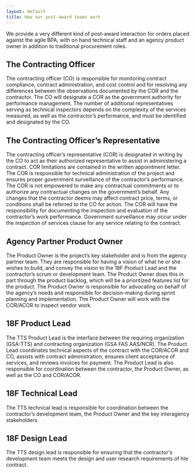 ```yaml
---
layout: default
title: How our post-award teams work
---
```

We provide a very different kind of post-award interaction for orders placed against the agile BPA, with on hand technical staff and an agency product owner in addition to traditional procurement roles.

## The Contracting Officer
The contracting officer (CO) is responsible for monitoring contract compliance, contract administration, and cost control and for resolving any differences between the observations documented by the COR and the contractor. The CO will designate a COR as the government authority for performance management. The number of additional representatives serving as technical inspectors depends on the complexity of the services measured, as well as the contractor’s performance, and must be identified and designated by the CO.

## The Contracting Officer’s Representative
The contracting officer’s representative (COR) is designated in writing by the CO to act as their authorized representative to assist in administering a contract. COR limitations are contained in the written appointment letter. The COR is responsible for technical administration of the project and ensures proper government surveillance of the contractor’s performance. The COR is not empowered to make any contractual commitments or to authorize any contractual changes on the government’s behalf. Any changes that the contractor deems may affect contract price, terms, or conditions shall be referred to the CO for action. The COR will have the responsibility for documenting the inspection and evaluation of the contractor’s work performance. Government surveillance may occur under the inspection of services clause for any service relating to the contract.

## Agency Partner Product Owner

The Product Owner is the project’s key stakeholder and is from the agency partner team. They are responsible for having a vision of what he or she wishes to build, and convey the vision to the 18F Product Lead and the contractor’s scrum or development team. The Product Owner does this in part through the product backlog, which will be a prioritized features list for the product. The Product Owner is responsible for advocating on behalf of the agency’s needs and responsible for decision-making during sprint planning and implementation. The Product Owner will work with the COR/ACOR to inspect vendor work.

## 18F Product Lead
The TTS Product Lead is the interface between the requiring organization (GSA-TTS) and contracting organization (GSA FAS AAS/NCR). The Product Lead coordinates technical aspects of the contract with the COR/ACOR and CO, assists with contract administration, ensures client acceptance of services, and reviews invoices for payment.  The Product Lead is also responsible for coordination between the contractor, the Product Owner, as well as the CO and COR/ACOR.

## 18F Technical Lead

The TTS technical lead is responsible for coordination between the contractor’s development team, the Product Owner and the key interagency stakeholders.

## 18F Design Lead

The TTS design lead is responsible for ensuring that the contractor's development team meets the design and user research requirements of hte contract.
